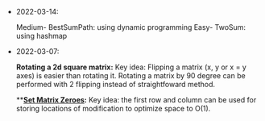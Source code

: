 - 2022-03-14: 

    Medium- BestSumPath: using dynamic programming
    Easy- TwoSum: using hashmap
- 2022-03-07:
    
    **Rotating a 2d square matrix:** Key idea: Flipping a matrix (x, y or x = y axes) is easier than rotating it. Rotating a matrix by 90 degree can be performed with 2 flipping instead of straightfoward method.
    
    ****[Set Matrix Zeroes](https://leetcode.com/problems/set-matrix-zeroes/):** Key idea: the first row and column can be used for storing locations of modification to optimize space to O(1).